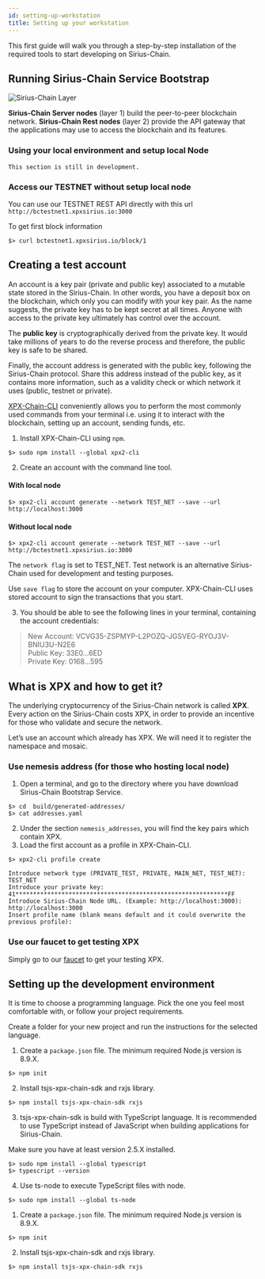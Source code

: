 ```yaml
---
id: setting-up-workstation
title: Setting up your workstation
---
```

This first guide will walk you through a step-by-step installation of the required tools to start developing on Sirius-Chain.

## Running Sirius-Chain Service Bootstrap
![Sirius-Chain Layer](/img/four-layer-architecture-basic.png "Sirius-Chain Layer")


**Sirius-Chain Server nodes** (layer 1) build the peer-to-peer blockchain network. **Sirius-Chain Rest nodes** (layer 2) provide the API gateway that the applications may use to access the blockchain and its features.

### Using your local environment and setup local Node

```
This section is still in development.
```


### Access our TESTNET  without setup local node

You can use our TESTNET REST API directly with this url `http://bctestnet1.xpxsirius.io:3000`

To get first block information

```
$> curl bctestnet1.xpxsirius.io/block/1
```

## Creating a test account
An account is a key pair (private and public key) associated to a mutable state stored in the Sirius-Chain. In other words, you have a deposit box on the blockchain, which only you can modify with your key pair. As the name suggests, the private key has to be kept secret at all times. Anyone with access to the private key ultimately has control over the account.

The **public key** is cryptographically derived from the private key. It would take millions of years to do the reverse process and therefore, the public key is safe to be shared.

Finally, the account address is generated with the public key, following the Sirius-Chain protocol. Share this address instead of the public key, as it contains more information, such as a validity check or which network it uses (public, testnet or private).

[XPX-Chain-CLI](../client/overview.md) conveniently allows you to perform the most commonly used commands from your terminal i.e. using it to interact with the blockchain, setting up an account, sending funds, etc.

1. Install XPX-Chain-CLI using `npm`.

```
$> sudo npm install --global xpx2-cli
```

2. Create an account with the command line tool.

#### With local node
```
$> xpx2-cli account generate --network TEST_NET --save --url http://localhost:3000
```

#### Without local node 
```
$> xpx2-cli account generate --network TEST_NET --save --url http://bctestnet1.xpxsirius.io:3000
```

The `network flag` is set to TEST_NET. Test network is an alternative Sirius-Chain used for development and testing purposes.

Use `save flag` to store the account on your computer. XPX-Chain-CLI uses stored account to sign the transactions that you start.

3. You should be able to see the following lines in your terminal, containing the account credentials:

> New Account: VCVG35-ZSPMYP-L2POZQ-JGSVEG-RYOJ3V-BNIU3U-N2E6 <br> Public Key: 33E0…6ED <br> Private Key: 0168…595

## What is XPX and how to get it?

The underlying cryptocurrency of the Sirius-Chain network is called **XPX**. Every action on the Sirius-Chain costs XPX, in order to provide an incentive for those who validate and secure the network.

Let’s use an account which already has XPX. We will need it to register the namespace and mosaic.

### Use nemesis address (for those who hosting local node)

1. Open a terminal, and go to the directory where you have download Sirius-Chain Bootstrap Service.

```
$> cd  build/generated-addresses/
$> cat addresses.yaml
```
2. Under the section `nemesis_addresses`, you will find the key pairs which contain XPX.
3. Load the first account as a profile in XPX-Chain-CLI.
```
$> xpx2-cli profile create

Introduce network type (PRIVATE_TEST, PRIVATE, MAIN_NET, TEST_NET): TEST_NET
Introduce your private key: 41************************************************************FF
Introduce Sirius-Chain Node URL. (Example: http://localhost:3000): http://localhost:3000
Insert profile name (blank means default and it could overwrite the previous profile):
```

### Use our faucet to get testing XPX

Simply go to our [faucet](https://bctestnetfaucet.xpxsirius.io/) to get your testing XPX.

## Setting up the development environment
It is time to choose a programming language. Pick the one you feel most comfortable with, or follow your project requirements.

Create a folder for your new project and run the instructions for the selected language.

<!--DOCUSAURUS_CODE_TABS-->
<!--TypeScript-->

1. Create a `package.json` file. The minimum required Node.js version is 8.9.X.
```
$> npm init
```
2. Install tsjs-xpx-chain-sdk and rxjs library.
```
$> npm install tsjs-xpx-chain-sdk rxjs
```

3. tsjs-xpx-chain-sdk is build with TypeScript language. It is recommended to use TypeScript instead of JavaScript when building applications for Sirius-Chain.

Make sure you have at least version 2.5.X installed.
```
$> sudo npm install --global typescript
$> typescript --version
```

4. Use ts-node to execute TypeScript files with node.
```
$> sudo npm install --global ts-node
```

<!--JavaScript-->

1. Create a `package.json` file. The minimum required Node.js version is 8.9.X.
```
$> npm init
```
2. Install tsjs-xpx-chain-sdk and rxjs library.
```
$> npm install tsjs-xpx-chain-sdk rxjs
```

<!--END_DOCUSAURUS_CODE_TABS-->